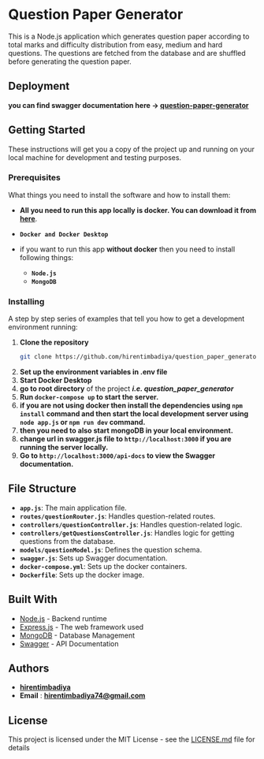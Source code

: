 # Question Paper Generator

This is a Node.js application which generates question paper according to total marks and difficulty distribution from easy, medium and hard questions. The questions are fetched from the database and are shuffled before generating the question paper.

## Deployment
**you can find swagger documentation here -> [question-paper-generator](https://question-paper-generator-rx2z.onrender.com/api-docs/)**

## Getting Started

These instructions will get you a copy of the project up and running on your local machine for development and testing purposes.

### Prerequisites

What things you need to install the software and how to install them:

- **All you need to run this app locally is docker. You can download it from [here](https://www.docker.com/products/docker-desktop)**.
- **`Docker and Docker Desktop`**

- if you want to run this app **without docker** then you need to install following things:
  - **`Node.js`**
  - **`MongoDB`**

### Installing

A step by step series of examples that tell you how to get a development environment running:

1. **Clone the repository**
    ```bash
    git clone https://github.com/hirentimbadiya/question_paper_generator.git
    ```
2. **Set up the environment variables in .env file**
3. **Start Docker Desktop**
4. **go to root directory** of the project ***i.e. question_paper_generator***
5. **Run `docker-compose up` to start the server.**
6. **if you are not using docker then install the dependencies using `npm install` command and then start the local development server using `node app.js` or `npm run dev` command.**
7. **then you need to also start mongoDB in your local environment.**
8. **change url in swagger.js file to `http://localhost:3000` if you are running the server locally.**
9. **Go to `http://localhost:3000/api-docs` to view the Swagger documentation.**

## File Structure

- **`app.js`**: The main application file.
- **`routes/questionRouter.js`**: Handles question-related routes.
- **`controllers/questionController.js`**: Handles question-related logic.
- **`controllers/getQuestionsController.js`**: Handles logic for getting questions from the database.
- **`models/questionModel.js`**: Defines the question schema.
- **`swagger.js`**: Sets up Swagger documentation.
- **`docker-compose.yml`**: Sets up the docker containers.
- **`Dockerfile`**: Sets up the docker image.

## Built With

- [Node.js](https://nodejs.org/en/) - Backend runtime
- [Express.js](https://expressjs.com/) - The web framework used
- [MongoDB](https://www.mongodb.com/) - Database Management
- [Swagger](https://swagger.io/) - API Documentation

## Authors

- [**hirentimbadiya**](https://github.com/hirentimbadiya)
- **Email** : **hirentimbadiya74@gmail.com**

## License

This project is licensed under the MIT License - see the [LICENSE.md](LICENSE.md) file for details